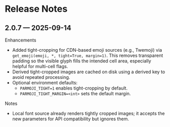 # Release Notes

## 2.0.7 — 2025-09-14

Enhancements
- Added tight-cropping for CDN-based emoji sources (e.g., Twemoji) via
  `get_emoji(emoji, *, tight=True, margin=1)`. This removes transparent
  padding so the visible glyph fills the intended cell area, especially helpful
  for multi-cell flags.
- Derived tight-cropped images are cached on disk using a derived key to avoid
  repeated processing.
- Optional environment defaults:
  - `PARMOJI_TIGHT=1` enables tight-cropping by default.
  - `PARMOJI_TIGHT_MARGIN=<int>` sets the default margin.

Notes
- Local font source already renders tightly cropped images; it accepts the new
  parameters for API compatibility but ignores them.
